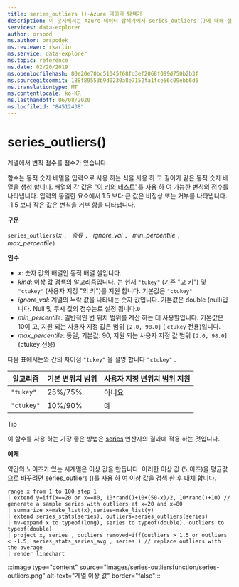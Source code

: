 ```yaml
---
title: series_outliers ()-Azure 데이터 탐색기
description: 이 문서에서는 Azure 데이터 탐색기에서 series_outliers ()에 대해 설명 합니다.
services: data-explorer
author: orspod
ms.author: orspodek
ms.reviewer: rkarlin
ms.service: data-explorer
ms.topic: reference
ms.date: 02/20/2019
ms.openlocfilehash: 80e20e70bc51045f68fd3ef2068f099d750b2b3f
ms.sourcegitcommit: 188f89553b9d0230a8e7152fa1fce56c09ebb6d6
ms.translationtype: MT
ms.contentlocale: ko-KR
ms.lasthandoff: 06/08/2020
ms.locfileid: "84512438"
---
```

# <a name="series_outliers"></a>series_outliers()

계열에서 변칙 점수를 점수가 있습니다.

함수는 동적 숫자 배열을 입력으로 사용 하는 식을 사용 하 고 길이가 같은 동적 숫자 배열을 생성 합니다. 배열의 각 값은 ["이 키의 테스트"](https://en.wikipedia.org/wiki/Outlier#Tukey.27s_test)를 사용 하 여 가능한 변칙의 점수를 나타냅니다. 입력의 동일한 요소에서 1.5 보다 큰 값은 비정상 또는 거부를 나타냅니다. -1.5 보다 작은 값은 변칙을 거부 함을 나타냅니다.

**구문**

`series_outliers(`*x* `, ` *종류* `, ` *ignore_val* `, ` *min_percentile* `, ` *max_percentile*`)`

**인수**

* *x*: 숫자 값의 배열인 동적 배열 셀입니다.
* *kind*: 이상 값 검색의 알고리즘입니다. 는 현재 `"tukey"` (기존 "고 키") 및 `"ctukey"` (사용자 지정 "의 키")를 지원 합니다. 기본값은 `"ctukey"`
* *ignore_val*: 계열의 누락 값을 나타내는 숫자 값입니다. 기본값은 double (null)입니다. Null 및 무시 값의 점수는로 설정 됩니다.`0`
* *min_percentile*: 일반적인 변 위치 범위를 계산 하는 데 사용할입니다. 기본값은 10이 고, 지원 되는 사용자 지정 값은 범위 `[2.0, 98.0]` ( `ctukey` 전용)입니다.
* *max_percentile*: 동일, 기본값: 90, 지원 되는 사용자 지정 값 범위 `[2.0, 98.0]` (ctukey 전용)

다음 표에서는와 간의 차이점 `"tukey"` 을 설명 합니다 `"ctukey"` .

| 알고리즘 | 기본 변위치 범위 | 사용자 지정 변위치 범위 지원 |
|-----------|----------------------- |--------------------------------|
| `"tukey"` | 25%/75%              | 아니요                             |
| `"ctukey"`| 10%/90%              | 예                            |

> [!TIP]
> 이 함수를 사용 하는 가장 좋은 방법은 [series](make-seriesoperator.md) 연산자의 결과에 적용 하는 것입니다.

**예제**

약간의 노이즈가 있는 시계열은 이상 값을 만듭니다. 이러한 이상 값 (노이즈)을 평균값으로 바꾸려면 series_outliers ()를 사용 하 여 이상 값을 검색 한 후 대체 합니다.

<!-- csl: https://help.kusto.windows.net:443/Samples -->
```kusto
range x from 1 to 100 step 1 
| extend y=iff(x==20 or x==80, 10*rand()+10+(50-x)/2, 10*rand()+10) // generate a sample series with outliers at x=20 and x=80
| summarize x=make_list(x),series=make_list(y)
| extend series_stats(series), outliers=series_outliers(series)
| mv-expand x to typeof(long), series to typeof(double), outliers to typeof(double)
| project x, series , outliers_removed=iff(outliers > 1.5 or outliers < -1.5, series_stats_series_avg , series ) // replace outliers with the average
| render linechart
``` 

:::image type="content" source="images/series-outliersfunction/series-outliers.png" alt-text="계열 이상 값" border="false":::
